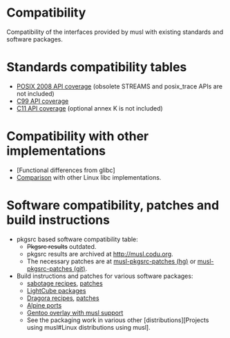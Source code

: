# Compatibility

Compatibility of the interfaces provided by musl with existing standards and
software packages.

# Standards compatibility tables

- [POSIX 2008 API coverage][POSIX2008] (obsolete STREAMS and posix_trace APIs
  are not included)
- [C99 API coverage][C99]
- [C11 API coverage][C11] (optional annex K is not included)

[POSIX2008]: http://repo.or.cz/w/musl-tools.git/blob_plain/HEAD:/tab_posix.html
[C99]: http://repo.or.cz/w/musl-tools.git/blob_plain/HEAD:/tab_c99.html
[C11]: http://repo.or.cz/w/musl-tools.git/blob_plain/HEAD:/tab_c11.html

# Compatibility with other implementations

- [Functional differences from glibc]
- [Comparison] with other Linux libc implementations.

[Comparison]: https://www.etalabs.net/compare_libcs.html

# Software compatibility, patches and build instructions

- pkgsrc based software compatibility table:
    - ~~Pkgsrc results~~ outdated.
    - pkgsrc results are archived at <http://musl.codu.org>.
    - The necessary patches are at [musl-pkgsrc-patches (hg)] or
      [musl-pkgsrc-patches (git)].
- Build instructions and patches for various software packages:
    - [sabotage recipes], [patches][sabotage patches]
    - [LightCube packages]
    - [Dragora recipes], [patches][Dragora patches]
    - [Alpine ports]
    - [Gentoo overlay with musl support]
    - See the packaging work in various other
      [distributions][Projects using musl#Linux distributions using musl].

[musl-pkgsrc-patches (hg)]: http://bitbucket.org/GregorR/musl-pkgsrc-patches
[musl-pkgsrc-patches (git)]: https://github.com/GregorR/musl-pkgsrc-patches
[sabotage recipes]: http://github.com/sabotage-linux/sabotage/tree/master/pkg
[sabotage patches]: http://github.com/sabotage-linux/sabotage/tree/master/KEEP
[LightCube packages]: https://github.com/jhuntwork/lightcube-bootstrap-musl/tree/master/packages
[Dragora recipes]: http://git.savannah.gnu.org/cgit/dragora.git/tree/recipes
[Dragora patches]: http://git.savannah.gnu.org/cgit/dragora.git/tree/patches
[Alpine ports]: http://git.alpinelinux.org/cgit/aports/tree/main/
[Gentoo overlay with musl support]: https://gitweb.gentoo.org/proj/musl.git


